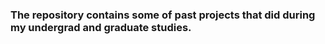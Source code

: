 ### The repository contains some of past projects that did during my undergrad and graduate studies.

